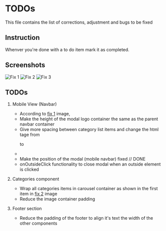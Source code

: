 # TODOs

This file contains the list of corrections, adjustment and bugs to be fixed

## Instruction

Whenver you're done with a to do item mark it as completed.

## Screenshots

![Fix 1]('./src/screenshots/fix1.png')
![Fix 2]('./src/screenshots/fix2.png')
![Fix 3]('./src/screenshots/fix3.png')

## TODOs

1. Mobile View (Navbar)
    - According to [fix 1]('./src/screenshots/fix1.png) image,
    - Make the height of the modal logo container the same as the parent navbar container
    - Give more spacing between category list items and change the html tage from <p> to <li>
    - Make the position of the modal (mobile navbar) fixed // DONE 
    - onOutsideClick functionality to close modal when an outside element is clicked

2. Categories component
    - Wrap all categories items in carousel container as shown in the first item in [fix 2]('./src/screenshots/fix2.png') image
    - Reduce the image container padding

3. Footer section
    - Reduce the padding of the footer to align it's text the width of the other components